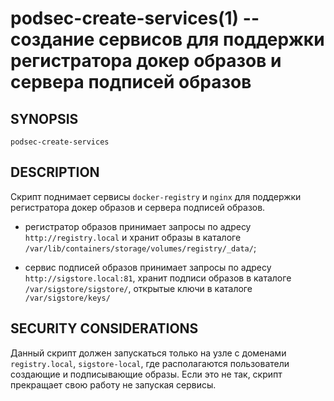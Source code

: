 podsec-create-services(1) -- создание сервисов для поддержки регистратора докер образов и сервера подписей образов
================================

## SYNOPSIS

`podsec-create-services`

## DESCRIPTION

Скрипт поднимает сервисы `docker-registry` и `nginx` для поддержки регистратора докер образов и сервера подписей образов.

- регистратор образов принимает запросы по адресу `http://registry.local` и хранит образы в каталоге `/var/lib/containers/storage/volumes/registry/_data/`;

- сервис подписей образов принимает запросы по адресу `http://sigstore.local:81`, хранит подписи образов в каталоге `/var/sigstore/sigstore/`, открытые ключи в каталоге `/var/sigstore/keys/`


## SECURITY CONSIDERATIONS

Данный скрипт должен запускаться только на узле с доменами `registry.local`, `sigstore-local`, где располагаются пользователи создающие и подписывающие образы. Если это не так, скрипт прекращает свою работу не запуская сервисы.



